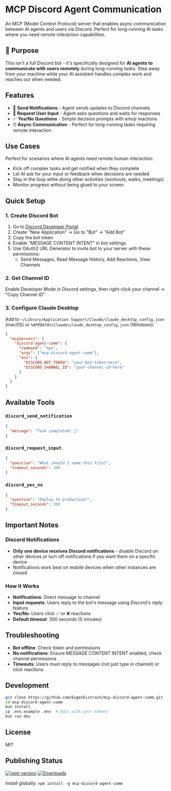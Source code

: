 # MCP Discord Agent Communication

An MCP (Model Context Protocol) server that enables async communication between AI agents and users via Discord. Perfect for long-running AI tasks where you need remote interaction capabilities.

## 🎯 Purpose

This isn't a full Discord bot - it's specifically designed for **AI agents to communicate with users remotely** during long-running tasks. Step away from your machine while your AI assistant handles complex work and reaches out when needed.

## Features

- 📢 **Send Notifications** - Agent sends updates to Discord channels
- 💬 **Request User Input** - Agent asks questions and waits for responses  
- ✅ **Yes/No Questions** - Simple decision prompts with emoji reactions
- ⏰ **Async Communication** - Perfect for long-running tasks requiring remote interaction

## Use Cases

Perfect for scenarios where AI agents need remote human interaction:
- Kick off complex tasks and get notified when they complete
- Let AI ask for your input or feedback when decisions are needed
- Stay in the loop while doing other activities (workouts, walks, meetings)
- Monitor progress without being glued to your screen

## Quick Setup

### 1. Create Discord Bot

1. Go to [Discord Developer Portal](https://discord.com/developers/applications)
2. Create "New Application" → Go to "Bot" → "Add Bot"
3. Copy the bot token
4. Enable "MESSAGE CONTENT INTENT" in bot settings
5. Use OAuth2 URL Generator to invite bot to your server with these permissions:
   - Send Messages, Read Message History, Add Reactions, View Channels

### 2. Get Channel ID

Enable Developer Mode in Discord settings, then right-click your channel → "Copy Channel ID"

### 3. Configure Claude Desktop

Add to `~/Library/Application Support/Claude/claude_desktop_config.json` (macOS) or `%APPDATA%\Claude\claude_desktop_config.json` (Windows):

```json
{
  "mcpServers": {
    "discord-agent-comm": {
      "command": "npx",
      "args": ["mcp-discord-agent-comm"],
      "env": {
        "DISCORD_BOT_TOKEN": "your-bot-token-here",
        "DISCORD_CHANNEL_ID": "your-channel-id-here"
      }
    }
  }
}
```

## Available Tools

### `discord_send_notification`
```json
{
  "message": "Task completed! 🎉"
}
```

### `discord_request_input`
```json
{
  "question": "What should I name this file?",
  "timeout_seconds": 300
}
```

### `discord_yes_no`
```json
{
  "question": "Deploy to production?",
  "timeout_seconds": 300
}
```

## Important Notes

### Discord Notifications
- **Only one device receives Discord notifications** - disable Discord on other devices or turn off notifications if you want them on a specific device
- Notifications work best on mobile devices when other instances are closed

### How It Works
- **Notifications**: Direct message to channel
- **Input requests**: Users reply to the bot's message using Discord's reply feature
- **Yes/No**: Users click ✅ or ❌ reactions
- **Default timeout**: 300 seconds (5 minutes)

## Troubleshooting

- **Bot offline**: Check token and permissions
- **No notifications**: Ensure MESSAGE CONTENT INTENT enabled, check channel permissions
- **Timeouts**: Users must reply to messages (not just type in channel) or click reactions

## Development

```bash
git clone https://github.com/EugenEistrach/mcp-discord-agent-comm.git
cd mcp-discord-agent-comm
bun install
cp .env.example .env  # Edit with your tokens
bun run dev
```

## License

MIT

## Publishing Status

[![npm version](https://badge.fury.io/js/mcp-discord-agent-comm.svg)](https://badge.fury.io/js/mcp-discord-agent-comm)
[![Downloads](https://img.shields.io/npm/dm/mcp-discord-agent-comm.svg)](https://www.npmjs.com/package/mcp-discord-agent-comm)

Install globally: `npm install -g mcp-discord-agent-comm`
